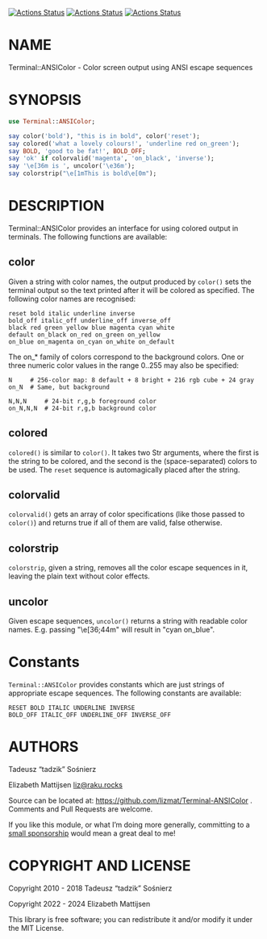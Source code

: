 [![Actions Status](https://github.com/raku-community-modules/Terminal-ANSIColor/actions/workflows/linux.yml/badge.svg)](https://github.com/raku-community-modules/Terminal-ANSIColor/actions) [![Actions Status](https://github.com/raku-community-modules/Terminal-ANSIColor/actions/workflows/macos.yml/badge.svg)](https://github.com/raku-community-modules/Terminal-ANSIColor/actions) [![Actions Status](https://github.com/raku-community-modules/Terminal-ANSIColor/actions/workflows/windows.yml/badge.svg)](https://github.com/raku-community-modules/Terminal-ANSIColor/actions)

NAME
====

Terminal::ANSIColor - Color screen output using ANSI escape sequences

SYNOPSIS
========

```raku
use Terminal::ANSIColor;

say color('bold'), "this is in bold", color('reset');
say colored('what a lovely colours!', 'underline red on_green');
say BOLD, 'good to be fat!', BOLD_OFF;
say 'ok' if colorvalid('magenta', 'on_black', 'inverse');
say '\e[36m is ', uncolor('\e36m');
say colorstrip("\e[1mThis is bold\e[0m");
```

DESCRIPTION
===========

Terminal::ANSIColor provides an interface for using colored output in terminals. The following functions are available:

color
-----

Given a string with color names, the output produced by `color()` sets the terminal output so the text printed after it will be colored as specified. The following color names are recognised:

    reset bold italic underline inverse
    bold_off italic_off underline_off inverse_off
    black red green yellow blue magenta cyan white
    default on_black on_red on_green on_yellow
    on_blue on_magenta on_cyan on_white on_default

The on_* family of colors correspond to the background colors. One or three numeric color values in the range 0..255 may also be specified:

    N     # 256-color map: 8 default + 8 bright + 216 rgb cube + 24 gray
    on_N  # Same, but background

    N,N,N     # 24-bit r,g,b foreground color
    on_N,N,N  # 24-bit r,g,b background color

colored
-------

`colored()` is similar to `color()`. It takes two Str arguments, where the first is the string to be colored, and the second is the (space-separated) colors to be used. The `reset` sequence is automagically placed after the string.

colorvalid
----------

`colorvalid()` gets an array of color specifications (like those passed to `color()`) and returns true if all of them are valid, false otherwise.

colorstrip
----------

`colorstrip`, given a string, removes all the color escape sequences in it, leaving the plain text without color effects.

uncolor
-------

Given escape sequences, `uncolor()` returns a string with readable color names. E.g. passing "\e[36;44m" will result in "cyan on_blue".

Constants
=========

`Terminal::ANSIColor` provides constants which are just strings of appropriate escape sequences. The following constants are available:

    RESET BOLD ITALIC UNDERLINE INVERSE
    BOLD_OFF ITALIC_OFF UNDERLINE_OFF INVERSE_OFF

AUTHORS
=======

Tadeusz “tadzik” Sośnierz

Elizabeth Mattijsen <liz@raku.rocks>

Source can be located at: https://github.com/lizmat/Terminal-ANSIColor . Comments and Pull Requests are welcome.

If you like this module, or what I’m doing more generally, committing to a [small sponsorship](https://github.com/sponsors/lizmat/) would mean a great deal to me!

COPYRIGHT AND LICENSE
=====================

Copyright 2010 - 2018 Tadeusz “tadzik” Sośnierz

Copyright 2022 - 2024 Elizabeth Mattijsen

This library is free software; you can redistribute it and/or modify it under the MIT License.

